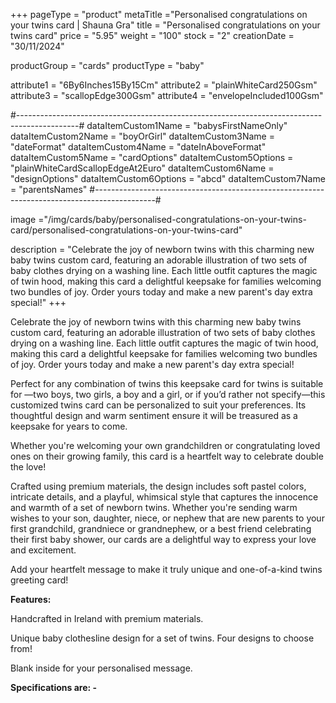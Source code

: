 +++
pageType = "product"
metaTitle ="Personalised congratulations on your twins card | Shauna Gra"
title = "Personalised congratulations on your twins card"
price = "5.95"
weight = "100"
stock = "2"
creationDate = "30/11/2024"
 
productGroup = "cards"
productType = "baby"
 
attribute1 = "6By6Inches15By15Cm" 
attribute2 = "plainWhiteCard250Gsm" 
attribute3 = "scallopEdge300Gsm" 
attribute4 = "envelopeIncluded100Gsm" 
 
#---------------------------------------------------------------------------------------------#
dataItemCustom1Name = "babysFirstNameOnly"
dataItemCustom2Name = "boyOrGirl"
dataItemCustom3Name = "dateFormat"
dataItemCustom4Name = "dateInAboveFormat"
dataItemCustom5Name = "cardOptions"
dataItemCustom5Options = "plainWhiteCardScallopEdgeAt2Euro"
dataItemCustom6Name = "designOptions"
dataItemCustom6Options = "abcd"
dataItemCustom7Name = "parentsNames"
#---------------------------------------------------------------------------------------------#
 
image ="/img/cards/baby/personalised-congratulations-on-your-twins-card/personalised-congratulations-on-your-twins-card"
 
description = "Celebrate the joy of newborn twins with this charming new baby twins custom card, featuring an adorable illustration of two sets of baby clothes drying on a washing line. Each little outfit captures the magic of twin hood, making this card a delightful keepsake for families welcoming two bundles of joy. Order yours today and make a new parent's day extra special!"
+++

Celebrate the joy of newborn twins with this charming new baby twins custom card, featuring an adorable illustration of two sets of baby clothes drying on a washing line. Each little outfit captures the magic of twin hood, making this card a delightful keepsake for families welcoming two bundles of joy. Order yours today and make a new parent's day extra special!

Perfect for any combination of twins this keepsake card for twins is suitable for —two boys, two girls, a boy and a girl, or if you’d rather not specify—this customized twins card can be personalized to suit your preferences. Its thoughtful design and warm sentiment ensure it will be treasured as a keepsake for years to come.

Whether you're welcoming your own grandchildren or congratulating loved ones on their growing family, this card is a heartfelt way to celebrate double the love!

Crafted using premium materials, the design includes soft pastel colors, intricate details, and a playful, whimsical style that captures the innocence and warmth of a set of newborn twins. Whether you're sending warm wishes to your son, daughter, niece, or nephew that are new parents to your first grandchild, grandniece or grandnephew, or a best friend celebrating their first baby shower, our cards are a delightful way to express your love and excitement.

Add your heartfelt message to make it truly unique and one-of-a-kind twins greeting card!

**Features:**

Handcrafted in Ireland with premium materials.

Unique baby clothesline design for a set of twins. Four designs to choose from!

Blank inside for your personalised message.

**Specifications are: -**
